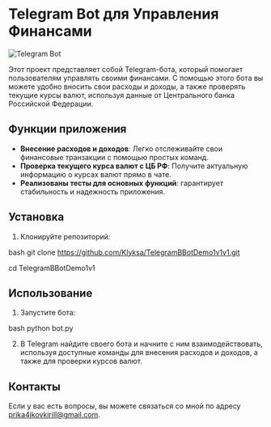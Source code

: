 # Telegram Bot для Управления Финансами

![Telegram Bot](https://img.shields.io/badge/Telegram-Bot-blue.svg)


Этот проект представляет собой Telegram-бота, который помогает пользователям управлять своими финансами. С помощью этого бота вы можете удобно вносить свои расходы и доходы, а также проверять текущие курсы валют, используя данные от Центрального банка Российской Федерации.

## Функции приложения

- **Внесение расходов и доходов**: Легко отслеживайте свои финансовые транзакции с помощью простых команд.
- **Проверка текущего курса валют с ЦБ РФ**: Получите актуальную информацию о курсах валют прямо в чате.
- **Реализованы тесты для основных функций**: гарантирует стабильность и надежность приложения.

## Установка

1. Клонируйте репозиторий:

   
bash
   git clone https://github.com/Klyksa/TelegramBBotDemo1v1v1.git
  
   cd TelegramBBotDemo1v1
   
   

## Использование

1. Запустите бота:

   
bash
   python bot.py
   

2. В Telegram найдите своего бота и начните с ним взаимодействовать, используя доступные команды для внесения расходов и доходов, а также для проверки курсов валют.



## Контакты

Если у вас есть вопросы, вы можете связаться со мной по адресу [prika4ikovkirill@gmail.com](mailto:ваш_email@example.com).
